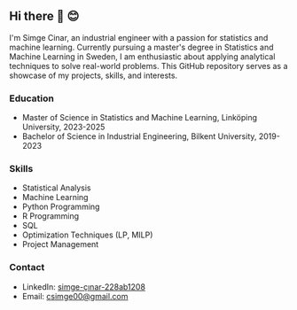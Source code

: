 ## Hi there 👋 😊

I'm Simge Cinar, an industrial engineer with a passion for statistics and machine learning. Currently pursuing a master's degree in Statistics and Machine Learning in Sweden, I am enthusiastic about applying analytical techniques to solve real-world problems. This GitHub repository serves as a showcase of my projects, skills, and interests.

### Education

- Master of Science in Statistics and Machine Learning, Linköping University, 2023-2025
- Bachelor of Science in Industrial Engineering, Bilkent University, 2019-2023

### Skills

- Statistical Analysis
- Machine Learning
- Python Programming
- R Programming
- SQL
- Optimization Techniques (LP, MILP)
- Project Management

### Contact

- LinkedIn: [simge-çınar-228ab1208]([www.linkedin.com/in/simge-çınar-228ab1208](https://www.linkedin.com/in/simge-\%C3\%A7\%C4\%B1nar-228ab1208))
- Email: csimge00@gmail.com

<!--
**simgeecnr/simgeecnr** is a ✨ _special_ ✨ repository because its `README.md` (this file) appears on your GitHub profile.

Here are some ideas to get you started:

- 🔭 I’m currently working on ...
- 🌱 I’m currently learning ...
- 👯 I’m looking to collaborate on ...
- 🤔 I’m looking for help with ...
- 💬 Ask me about ...
- 📫 How to reach me: ...
- 😄 Pronouns: ...
- ⚡ Fun fact: ...
-->
